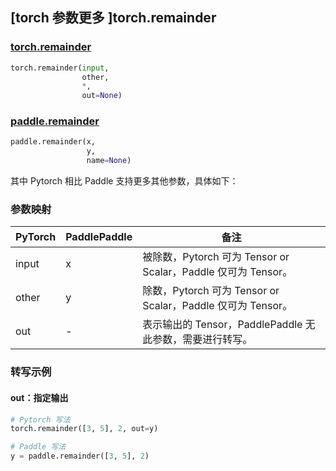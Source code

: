 ## [torch 参数更多 ]torch.remainder
### [torch.remainder](https://pytorch.org/docs/stable/generated/torch.remainder.html?highlight=remainder#torch.remainder)

```python
torch.remainder(input,
                other,
                *,
                out=None)
```

### [paddle.remainder](https://www.paddlepaddle.org.cn/documentation/docs/zh/api/paddle/remainder_cn.html#remainder)

```python
paddle.remainder(x,
                 y,
                 name=None)
```

其中 Pytorch 相比 Paddle 支持更多其他参数，具体如下：
### 参数映射
| PyTorch       | PaddlePaddle | 备注                                                   |
| ------------- | ------------ | ------------------------------------------------------ |
| input         | x            | 被除数，Pytorch 可为 Tensor or Scalar，Paddle 仅可为 Tensor。  |
| other         | y            | 除数，Pytorch 可为 Tensor or Scalar，Paddle 仅可为 Tensor。   |
| out           | -            | 表示输出的 Tensor，PaddlePaddle 无此参数，需要进行转写。               |


### 转写示例
#### out：指定输出
```python
# Pytorch 写法
torch.remainder([3, 5], 2, out=y)

# Paddle 写法
y = paddle.remainder([3, 5], 2)
```
